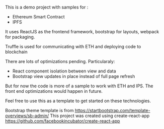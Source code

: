 
This is a demo project with samples for :
<ul>
<li>Ethereum Smart Contract</li>
<li>IPFS</li>
</ul>

<p>It uses ReactJS as the frontend framework, bootstrap for layouts, webpack for packaging.<p>
<p>Truffle is used for communicating with ETH and deploying code to blockchain</p>

There are lots of optimizations pending. Particularaly:
<ul>
<li>React component isolation between view and data</li>
<li>Bootstrap view updates in place instead of full page refresh</li>
</ul>
But for now the code is more of a sample to work with ETH and IPS. The front end optimizations
would happen in future.

Feel free to use this as a template to get started on these technologies.


Bootstrap theme template is from https://startbootstrap.com/template-overviews/sb-admin/
This project was created using create-react-app https://github.com/facebookincubator/create-react-app
